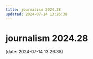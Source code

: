 ```yaml
---
title: journalism 2024.28
updated: 2024-07-14 13:26:38
---
```


# journalism 2024.28

(date: 2024-07-14 13:26:38)

